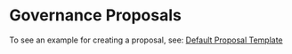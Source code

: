 # Governance Proposals

To see an example for creating a proposal, see: <a href="https://github.com/Incordex-Community-Governance/proposals/blob/master/Default%20Proposal%20Template.md">Default Proposal Template</a>
